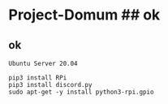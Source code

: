 # Project-Domum ## ok
## ok

```
Ubuntu Server 20.04

pip3 install RPi
pip3 install discord.py
sudo apt-get -y install python3-rpi.gpio
```
